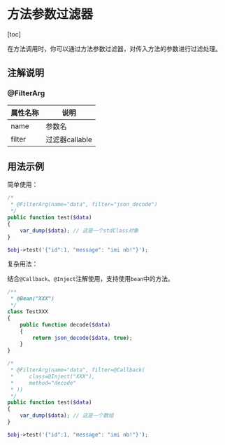 # 方法参数过滤器

[toc]

在方法调用时，你可以通过方法参数过滤器，对传入方法的参数进行过滤处理。

## 注解说明

### @FilterArg

| 属性名称 | 说明 |
| ------------ | ------------ 
| name | 参数名 |
| filter | 过滤器callable |

## 用法示例

简单使用：

```php
/*
 * @FilterArg(name="data", filter="json_decode")
 */
public function test($data)
{
    var_dump($data); // 这是一个stdClass对象
}

$obj->test('{"id":1, "message": "imi nb!"}');
```

复杂用法：

结合`@Callback`、`@Inject`注解使用，支持使用`bean`中的方法。

```php
/**
 * @Bean("XXX")
 */
class TestXXX
{
    public function decode($data)
    {
        return json_decode($data, true);
    }
}

/*
 * @FilterArg(name="data", filter=@Callback(
 *     class=@Inject("XXX"),
 *     method="decode"
 * ))
 */
public function test($data)
{
    var_dump($data); // 这是一个数组
}

$obj->test('{"id":1, "message": "imi nb!"}');
```
